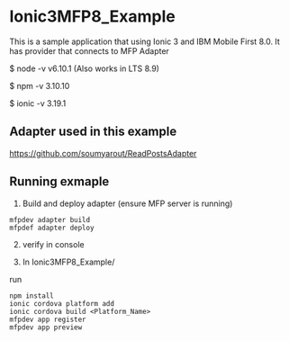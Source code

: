 # Ionic3MFP8_Example
This is a sample application that using Ionic 3 and IBM Mobile First 8.0. It has provider that connects to MFP Adapter

$ node -v
v6.10.1 (Also works in LTS 8.9)

$ npm -v
3.10.10

$ ionic -v
3.19.1


## Adapter used in this example
https://github.com/soumyarout/ReadPostsAdapter

## Running exmaple

1. Build and deploy adapter (ensure MFP server is running)

`mfpdev adapter build` <br />
`mfpdef adapter deploy` 

2. verify in console


3. In Ionic3MFP8_Example/

run 

`npm install` <br />
`ionic cordova platform add` <br />
`ionic cordova build <Platform_Name>` <br />
`mfpdev app register` <br />
`mfpdev app preview` <br />

